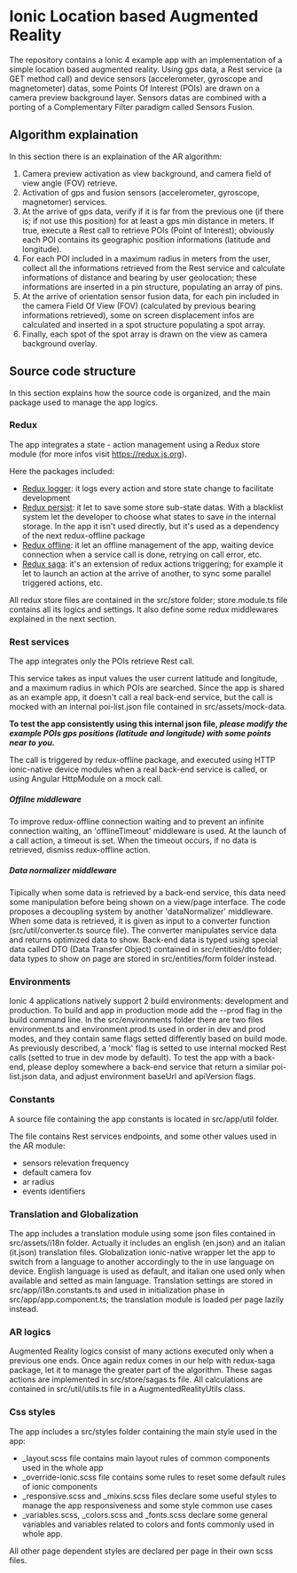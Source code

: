 # Ionic Location based Augmented Reality
The repository contains a Ionic 4 example app with an implementation of a simple location based augmented reality. Using gps data, a Rest service (a GET method call) and device sensors (accelerometer, gyroscope and magnetometer) datas, some Points Of Interest (POIs) are drawn on a camera preview background layer.
Sensors datas are combined with a porting of a Complementary Filter paradigm called Sensors Fusion.

## Algorithm explaination
In this section there is an explaination of the AR algorithm:

1) Camera preview activation as view background, and camera field of view angle (FOV) retrieve.
2) Activation of gps and fusion sensors (accelerometer, gyroscope, magnetomer) services.
3) At the arrive of gps data, verify if it is far from the previous one (if there is; if not use this position) for at least a gps min distance in meters. If true, execute a Rest call to retrieve POIs (Point of Interest); obviously each POI contains its geographic position informations (latitude and longitude). 
4) For each POI included in a maximum radius in meters from the user, collect all the informations retrieved from the Rest service and calculate informations of distance and bearing by user geolocation; these informations are inserted in a pin structure, populating an array of pins.
5) At the arrive of orientation sensor fusion data, for each pin included in the camera Field Of View (FOV) (calculated by previous bearing informations retrieved), some on screen displacement infos are calculated and inserted in a spot structure populating a spot array.
6) Finally, each spot of the spot array is drawn on the view as camera background overlay.

## Source code structure
In this section explains how the source code is organized, and the main package used to manage the app logics.

### Redux
The app integrates a state - action management using a Redux store module (for more infos visit https://redux.js.org).

Here the packages included:
- [Redux logger](https://www.npmjs.com/package/redux-logger): it logs every action and store state change to facilitate development
- [Redux persist](https://www.npmjs.com/package/redux-persist): it let to save some store sub-state datas. With a blacklist system let the developer to choose what states to save in the internal storage. In the app it isn't used directly, but it's used as a dependency of the next redux-offline package
- [Redux offline](https://www.npmjs.com/package/@redux-offline/redux-offline): it let an offline management of the app, waiting device connection when a service call is done, retrying on call error, etc.
- [Redux saga](https://www.npmjs.com/package/redux-saga): it's an extension of redux actions triggering; for example it let to launch an action at the arrive of another, to sync some parallel triggered actions, etc.

All redux store files are contained in the src/store folder; store.module.ts file contains all its logics and settings.
It also define some redux middlewares explained in the next section.

### Rest services
The app integrates only the POIs retrieve Rest call.

This service takes as input values the user current latitude and longitude, and a maximum radius in which POIs are searched. 
Since the app is shared as an example app, it doesn't call a real back-end service, but the call is mocked with an internal poi-list.json file contained in src/assets/mock-data.

**To test the app consistently using this internal json file, _please modify the example POIs gps positions (latitude and longitude) with some points near to you._**

The call is triggered by redux-offline package, and executed using HTTP ionic-native device modules when a real back-end service is called, or using Angular HttpModule on a mock call.

##### Offilne middleware
To improve redux-offline connection waiting and to prevent an infinite connection waiting, an 'offlineTimeout' middleware is used. At the launch of a call action, a timeout is set. When the timeout occurs, if no data is retrieved, dismiss redux-offline action.

##### Data normalizer middleware
Tipically when some data is retrieved by a back-end service, this data need some manipulation before being shown on a view/page interface. The code proposes a decoupling system by another 'dataNormalizer' middleware. When some data is retrieved, it is given as input to a converter function (src/util/converter.ts source file). The converter manipulates service data and returns optimized data to show.
Back-end data is typed using special data called DTO (Data Transfer Object) contained in src/entities/dto folder; data types to show on page are stored in src/entities/form folder instead.

### Environments
Ionic 4 applications natively support 2 build environments: development and production. To build and app in production mode add the --prod flag in the build command line.
In the src/environments folder there are two files environment.ts and environment.prod.ts used in order in dev and prod modes, and they contain same flags setted differently based on build mode. 
As previously described, a 'mock' flag is setted to use internal mocked Rest calls (setted to true in dev mode by default).
To test the app with a back-end, please deploy somewhere a back-end service that return a similar poi-list.json data, and adjust environment baseUrl and apiVersion flags.

### Constants
A source file containing the app constants is located in src/app/util folder.

The file contains Rest services endpoints, and some other values used in the AR module:
- sensors relevation frequency
- default camera fov
- ar radius
- events identifiers

### Translation and Globalization
The app includes a translation module using some json files contained in src/assets/i18n folder.
Actually it includes an english (en.json) and an italian (it.json) translation files.
Globalization ionic-native wrapper let the app to switch from a language to another accordingly to the in use language on device. English language is used as default, and italian one used only when available and setted as main language.
Translation settings are stored in src/app/i18n.constants.ts and used in initialization phase in src/app/app.component.ts; the translation module is loaded per page lazily instead.

### AR logics
Augmented Reality logics consist of many actions executed only when a previous one ends. Once again redux comes in our help with redux-saga package, let it to manage the greater part of the algorithm. These sagas actions are implemented in src/store/sagas.ts file.
All calculations are contained in src/util/utils.ts file in a AugmentedRealityUtils class.

### Css styles
The app includes a src/styles folder containing the main style used in the app:
- _layout.scss file contains main layout rules of common components used in the whole app
- _override-ionic.scss file contains some rules to reset some default rules of ionic components
- _responsive.scss and _mixins.scss files declare some useful styles to manage the app responsiveness and some style common use cases
- _variables.scss, _colors.scss and _fonts.scss declare some general variables and variables related to colors and fonts commonly used in whole app.

All other page dependent styles are declared per page in their own scss files.